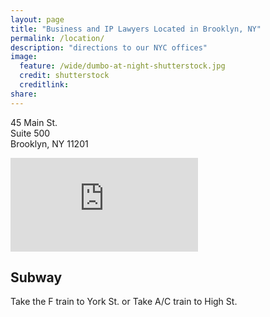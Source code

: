 ```yaml
---
layout: page
title: "Business and IP Lawyers Located in Brooklyn, NY" 
permalink: /location/
description: "directions to our NYC offices"
image:
  feature: /wide/dumbo-at-night-shutterstock.jpg
  credit: shutterstock
  creditlink: 
share: 
---
```




45 Main St.<br /> 
Suite 500<br />
Brooklyn, NY 11201

<iframe class="google-maps" src="https://www.google.com/maps/embed?pb=!1m18!1m12!1m3!1d3024.6791757542383!2d-73.99045970000006!3d40.70306290000001!2m3!1f0!2f0!3f0!3m2!1i1024!2i768!4f13.1!3m3!1m2!1s0x89c25a313e4fd337%3A0xc024c97fc54f6963!2s45+Main+St!5e0!3m2!1sen!2sus!4v1402924084152"  frameborder="0" style="border:0"></iframe>

## Subway
Take the F train to York St.
or 
Take A/C train to High St. 
